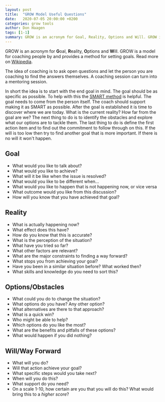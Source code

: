 ```yaml
---
layout: post
title:  "GROW Model Useful Questions"
date:   2020-07-05 20:00:00 +0200
categories: grow tools
author: Don Haagen
tags: [1-1]
summary: GROW is an acronym for Goal, Reality, Options and Will. GROW is a model for coaching people by and provides a method for setting goals.
---
```

GROW is an acronym for **G**oal, **R**eality, **O**ptions and **W**ill. GROW is a model for coaching people by and provides a method for setting goals. Read more on [Wikipedia](https://en.wikipedia.org/wiki/GROW_model). 

The idea of coaching is to ask open questions and let the person you are coaching to find the answers themselves. A coaching session can turn into a mentoring session.

In short the idea is to start with the end goal in mind. The goal should be as specific as possible. To help with this the [SMART method](https://en.wikipedia.org/wiki/SMART_criteria) is helpful. The goal needs to come from the person itself. The coach should support making it as SMART as possible. After the goal is established it is time to discover where we are today. What is the current reality? How far from the goal are we? The next thing to do is to identify the obstacles and explore what our options are to tackle them. The last thing to do is define the first action item and to find out the commitment to follow through on this. If the will is too low then try to find another goal that is more important. If there is no will it won't happen. 

## Goal
* What would you like to talk about?
* What would you like to achieve?
* What will it be like when the issue is resolved?
* What would you like to be different when...
* What would you like to happen that is not happening now, or vice versa
* What outcome would you like from this discussion?
* How will you know that you have achieved that goal?

## Reality
* What is actually happening now?
* What effect does this have?
* How do you know that this is accurate?
* What is the perception of the situation?
* What have you tried so far?
* What other factors are relevant?
* What are the major constraints to finding a way forward?
* What stops you from achieving your goal?
* Have you been in a similar situation before? What worked then?
* What skills and knowledge do you need to sort this?

## Options/Obstacles
* What could you do to change the situation?
* What options do you have? Any other option?
* What alternatives are there to that approach?
* What is a quick win?
* Who might be able to help?
* Which options do you like the most?
* What are the benefits and pitfalls of these options?
* What would happen if you did nothing?

## Will/Way Forward
* What will you do?
* Will that action achieve your goal?
* What specific steps would you take next?
* When will you do this?
* What support do you need?
* On a scale 1-10, how certain are you that you will do this? What would bring this to a *higher score*?